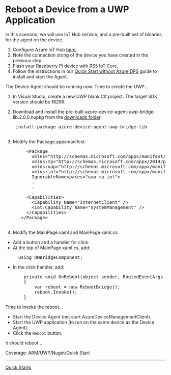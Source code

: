 # Reboot a Device from a UWP Application

In this scenario, we will use IoT Hub service, and a pre-built set of binaries for the agent on the device.

1. Configure Azure IoT Hub [here](configure-azure-iothub.md).
2. Note the connection string of the device you have created in the previous step.
3. Flash your Raspberry Pi device with RS5 IoT Core.
4. Follow the instructions in our [Quick Start without Azure DPS](../quick-start-without-dps.md) guide to install and start the Agent.

The Device Agent should be running now. Time to create the UWP...

1. In Visual Studio, create a new UWP blank C# project. The target SDK version should be 16299.
2. Download and install the pre-built azure-device-agent-uwp-bridge-lib.2.0.0.nupkg from the [downloads folder](../../../downloads).
    <pre>
    install-package azure-device-agent-uwp-bridge-lib
    </pre>
3. Modify the Package.appxmanifest:

    <pre>
        &lt;Package
          xmlns="http://schemas.microsoft.com/appx/manifest/foundation/windows10"
          xmlns:mp="http://schemas.microsoft.com/appx/2014/phone/manifest"
          xmlns:uap="http://schemas.microsoft.com/appx/manifest/uap/windows10"
          xmlns:iot="http://schemas.microsoft.com/appx/manifest/iot/windows10"
          IgnorableNamespaces="uap mp iot"&gt;
          .
          .
          .
        &lt;Capabilities&gt;
          &lt;Capability Name="internetClient" /&gt;
          &lt;iot:Capability Name="systemManagement" /&gt;
        &lt;/Capabilities&gt;
      &lt;/Package&gt;
    </pre>

4. Modify the MainPage.xaml and MainPage.xaml.cs
  - Add a button and a handler for click.
  - At the top of MainPage.xaml.cs, add:
    <pre>
      using DMBridgeComponent;
    </pre>
  - In the click handler, add:
    <pre>
        private void OnReboot(object sender, RoutedEventArgs e)
        {
            var reboot = new RebootBridge();
            reboot.Invoke();
        }
    </pre>

Time to invoke the reboot...

- Start the Device Agent (net start AzureDeviceManagementClient).
- Start the UWP application (to run on the same device as the Device Agent).
- Click the `Reboot` button.

It should reboot...

Coverage: ARM/UWP/Nuget/Quick Start

----

[Quick Starts](../quick-start.md)